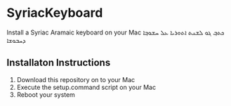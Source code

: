 # SyriacKeyboard
Install a Syriac Aramaic keyboard on your Mac
ܟܬܒ݂ ܓܘ ܠܫܢܬ ܐܬܘܪܝܐ ܥܠ ܚܫܘܒ݂ܐ ܕܚܒܘܫܐ

## Installaton Instructions
1. Download this repository on to your Mac
2. Execute the setup.command script on your Mac
3. Reboot your system

